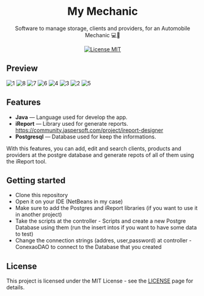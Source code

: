 <h1 align="center">
<br>
My Mechanic
</h1>

<p align="center">Software to manage storage, clients and providers, for an Automobile Mechanic 💻🚗</p>

<p align="center">
  <a href="https://opensource.org/licenses/MIT">
    <img src="https://img.shields.io/badge/License-MIT-blue.svg" alt="License MIT">
  </a>
 <br>
</p>


## Preview

![1](https://user-images.githubusercontent.com/65514572/101215463-a18a0400-365c-11eb-8a4a-04c0196ea079.png)
![8](https://user-images.githubusercontent.com/65514572/101215731-18270180-365d-11eb-8383-5b8f6e9c16c3.png)
![7](https://user-images.githubusercontent.com/65514572/101215732-18bf9800-365d-11eb-993d-ecb184d3d551.png)
![6](https://user-images.githubusercontent.com/65514572/101215734-18bf9800-365d-11eb-93de-496d17b1397c.png)
![4](https://user-images.githubusercontent.com/65514572/101215739-19582e80-365d-11eb-8565-4317395d5e51.png)
![3](https://user-images.githubusercontent.com/65514572/101215741-19f0c500-365d-11eb-8cb6-be6bca897aea.png)
![2](https://user-images.githubusercontent.com/65514572/101215956-6fc56d00-365d-11eb-9007-fa24e2915d68.png)
![5](https://user-images.githubusercontent.com/65514572/101215738-19582e80-365d-11eb-8b77-4f45e27e1cba.png)


## Features
[//]: # (Add the features of your project here:)

- **Java** — Language used for develop the app.
- **iReport** — Library used for generate reports. https://community.jaspersoft.com/project/ireport-designer
- **Postgresql** — Database used for keep the informations.

With this features, you can add, edit and search clients, products and providers at the postgre database and generate repots of all of them using the iReport tool.


## Getting started

- Clone this repository
- Open it on your IDE (NetBeans in my case)
- Make sure to add the Postgres and iReport libraries (if you want to use it in another project)
- Take the scripts at the controller - Scripts and create a new Postgre Database using them (run the insert intos if you want to have some data to test)
- Change the connection strings (addres, user,password) at controller - ConexaoDAO to connect to the Database that you created 

## License

This project is licensed under the MIT License - see the [LICENSE](https://opensource.org/licenses/MIT) page for details.

